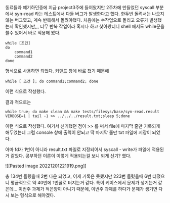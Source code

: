 동료들과 얘기하던중에 지금 project3주에 들어왔지만 2주차에 만들었던 syscall 부분에서 syn-read 라는 테스트에서 다들 버그가 발생한다고 했다. 한두번 돌려서는 나오지 않는 버그였고, 계속 반복해서 돌려야했다. 처음에는 수작업으로 돌리고 오류가 발생했는지 확인했지만,,, 너무 반복 작업이라 혹시나 하고 찾아봤더니 shell 에서도 while문을 쓸수 있어서 바로 적용해 봤다.

```
while [조건]
do
	command1
	command2
done
```

형식으로 사용하면 되었다. 커맨드 창에 바로 쳤기 때문에
```
while [ 조건 ]; do command1;command2; done
```
이런 식으로 작성했다.

결과 적으로는 

~~~
while true; do make clean && make tests/filesys/base/syn-read.result VERBOSE=1 | tail -1 >> ../../../result.txt;sleep 5;done
~~~

이런 식으로 작성했다.  여기서 신기했던 점이 >> 를 써서 file에 마지막 줄만 기록되게 해두었는데 그럼 console 창에 출력이 안되고 딱 마지막 줄만 txt 파일에 저장이 되었다.

아마 fd가 1번이 아니라 result.txt 파일로 지정되어서 syscall - write가 파일에 적용된거 같았다. 공부하던 이론이 이렇게 적용되는걸 보니 되게 신기? 했다. 

![[Pasted image 20221201221919.png]]

총 134번 돌렸을때 2번 다운 되었고, 어제 기록은 못했지만 223번 돌렸을때 6번 터졌으니 평균적으로 약 40번에 1번꼴로 터지는거 같다. 특이 케이스에서 문제가 생기는거 같은데... 이번주 과제가 적은양이 아니기 때문에, 이번주 과제를 하다가 문제가 생기면 다시 보는 형식으로 해야겠다.

